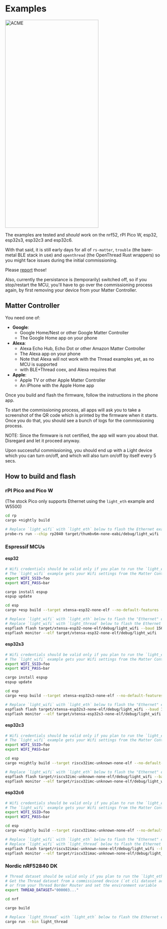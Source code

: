 # Examples

<img src="https://github.com/ivmarkov/rs-matter-embassy/blob/master/examples/acme.jpg" alt="ACME" width="300" height="670">

The examples are tested and _should_ work on the nrf52, rPI Pico W, esp32, esp32s3, esp32c3 and esp32c6.

With that said, it is still early days for all of `rs-matter`, `trouble` (the bare-metal BLE stack in use) 
and `openthread` (the OpenThread Rust wrappers) so you might face issues during the initial commissioning.

Please [report](https://github.com/ivmarkov/rs-matter-embassy/issues) those!

Also, currently the persistance is (temporarily) switched off, so if you stop/restart the MCU, you'll have to go over
the commissioning process again, by first removing your device from your Matter Controller.

## Matter Controller

You need one of:
* **Google**:
  * Google Home/Nest or other Google Matter Controller
  * The Google Home app on your phone
* **Alexa**:
  * Alexa Echo Hub, Echo Dot or other Amazon Matter Controller
  * The Alexa app on your phone
  * Note that Alexa will not work with the Thread examples yet, as no MCU is supported
  * with BLE+Thread coex, and Alexa requires that
* **Apple**:
  * Apple TV or other Apple Matter Controller
  * An iPhone with the Apple Home app

Once you build and flash the firmware, follow the instructions in the phone app.

To start the commissioning process, all apps will ask you to take a screenshot of the QR code which is printed by the firmware when it starts.
Once you do that, you should see a bunch of logs for the commissioning process.

NOTE: Since the firmware is not certified, the app will warn you about that. Disregard and let it proceed anyway.

Upon successful commissioning, you should end up with a Light device which you can turn on/off, and which will also turn on/off by itself every 5 secs.

## How to build and flash

### rPI Pico and Pico W

(The stock Pico only supports Ethernet using the `light_eth` example and W5500)

```sh
cd rp
cargo +nightly build

# Replace `light_wifi` with `light_eth` below to flash the Ethernet example
probe-rs run --chip rp2040 target/thumbv6m-none-eabi/debug/light_wifi
```

### Espressif MCUs

#### esp32

```sh
# Wifi credentials should be valid only if you plan to run the `light_eth` "ethernet" example.
# The `light_wifi` example gets your Wifi settings from the Matter Controller automatically.
export WIFI_SSID=foo
export WIFI_PASS=bar

cargo install espup
espup update

cd esp
cargo +esp build --target xtensa-esp32-none-elf --no-default-features --features esp32

# Replace `light_wifi` with `light_eth` below to flash the "Ethernet" example
# Replace `light_wifi` with `light_thread` below to flash the Ethernet example (you'll need an esp32c6 or esp32h2)
espflash flash target/xtensa-esp32-none-elf/debug/light_wifi --baud 1500000
espflash monitor --elf target/xtensa-esp32-none-elf/debug/light_wifi
```

#### esp32s3

```sh
# Wifi credentials should be valid only if you plan to run the `light_eth` "ethernet" example.
# The `light_wifi` example gets your Wifi settings from the Matter Controller automatically.
export WIFI_SSID=foo
export WIFI_PASS=bar

cargo install espup
espup update

cd esp
cargo +esp build --target xtensa-esp32s3-none-elf --no-default-features --features esp32s3

# Replace `light_wifi` with `light_eth` below to flash the "Ethernet" example
espflash flash target/xtensa-esp32s3-none-elf/debug/light_wifi --baud 1500000
espflash monitor --elf target/xtensa-esp32s3-none-elf/debug/light_wifi
```

#### esp32c3

```sh
# Wifi credentials should be valid only if you plan to run the `light_eth` "ethernet" example.
# The `light_wifi` example gets your Wifi settings from the Matter Controller automatically.
export WIFI_SSID=foo
export WIFI_PASS=bar

cd esp
cargo +nightly build --target riscv32imc-unknown-none-elf --no-default-features --features esp32c3

# Replace `light_wifi` with `light_eth` below to flash the "Ethernet" example
espflash flash target/riscv32imc-unknown-none-elf/debug/light_wifi --baud 1500000
espflash monitor --elf target/riscv32imc-unknown-none-elf/debug/light_wifi
```

#### esp32c6

```sh
# Wifi credentials should be valid only if you plan to run the `light_eth` "ethernet" example.
# The `light_wifi` example gets your Wifi settings from the Matter Controller automatically.
export WIFI_SSID=foo
export WIFI_PASS=bar

cd esp
cargo +nightly build --target riscv32imac-unknown-none-elf --no-default-features --features esp32c6

# Replace `light_wifi` with `light_eth` below to flash the "Ethernet" example
# Replace `light_wifi` with `light_thread` below to flash the Ethernet example (you'll need an esp32c6 or esp32h2)
espflash flash target/riscv32imac-unknown-none-elf/debug/light_wifi --baud 1500000
espflash monitor --elf target/riscv32imac-unknown-none-elf/debug/light_wifi
```

### Nordic nRF52840 DK

```sh
# Thread dataset should be valid only if you plan to run the `light_eth` "ethernet" example.
# Get the Thread dataset from a commissioned device (`ot cli dataset active -x`) 
# or from your Thread Border Router and set the environment variable
export THREAD_DATASET="000003..."

cd nrf

cargo build

# Replace `light_thread` with `light_eth` below to flash the Ethernet example
cargo run --bin light_thread
